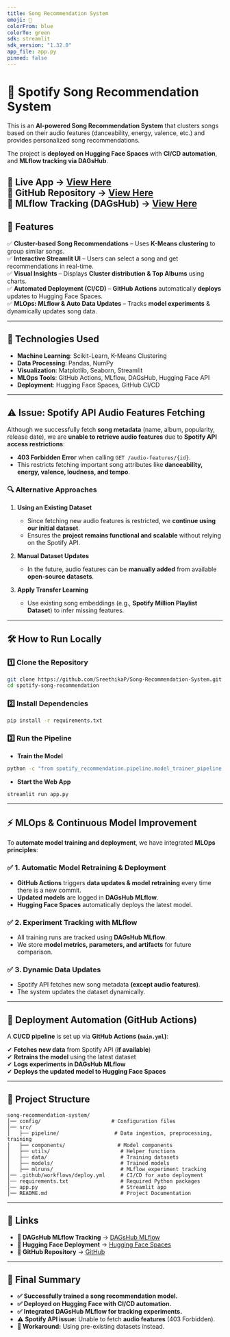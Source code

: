 ```yaml
---
title: Song Recommendation System
emoji: 🎵
colorFrom: blue
colorTo: green
sdk: streamlit
sdk_version: "1.32.0"
app_file: app.py
pinned: false
---
```



# 🎵 **Spotify Song Recommendation System**

This is an **AI-powered Song Recommendation System** that clusters songs based on their audio features (danceability, energy, valence, etc.) and provides personalized song recommendations.

The project is **deployed on Hugging Face Spaces** with **CI/CD automation**, and **MLflow tracking via DAGsHub**.

🔗 **Live App** → [View Here](https://huggingface.co/spaces/SreethikaP/spotify-song-recommendation)  
🔗 **GitHub Repository** → [View Here](https://github.com/SreethikaP/Song-Recommendation-System)  
🔗 **MLflow Tracking (DAGsHub)** → [View Here](https://dagshub.com/SreethikaP/Song-Recommendation-System.mlflow)
---

## 🚀 **Features**
✅ **Cluster-based Song Recommendations** – Uses **K-Means clustering** to group similar songs.  
✅ **Interactive Streamlit UI** – Users can select a song and get recommendations in real-time.  
✅ **Visual Insights** – Displays **Cluster distribution & Top Albums** using charts.  
✅ **Automated Deployment (CI/CD)** – **GitHub Actions** automatically **deploys** updates to Hugging Face Spaces.  
✅ **MLOps: MLflow & Auto Data Updates** – Tracks **model experiments** & dynamically updates song data.

---

## 🔧 **Technologies Used**
- **Machine Learning**: Scikit-Learn, K-Means Clustering
- **Data Processing**: Pandas, NumPy
- **Visualization**: Matplotlib, Seaborn, Streamlit
- **MLOps Tools**: GitHub Actions, MLflow, DAGsHub, Hugging Face API
- **Deployment**: Hugging Face Spaces, GitHub CI/CD

---

## **⚠️ Issue: Spotify API Audio Features Fetching**
Although we successfully fetch **song metadata** (name, album, popularity, release date), we are **unable to retrieve audio features** due to **Spotify API access restrictions**:
- **403 Forbidden Error** when calling `GET /audio-features/{id}`.
- This restricts fetching important song attributes like **danceability, energy, valence, loudness, and tempo**.

### 🔍 **Alternative Approaches**
1. **Using an Existing Dataset**  
   - Since fetching new audio features is restricted, we **continue using our initial dataset**.
   - Ensures the **project remains functional and scalable** without relying on the Spotify API.

2. **Manual Dataset Updates**  
   - In the future, audio features can be **manually added** from available **open-source datasets**.

3. **Apply Transfer Learning**  
   - Use existing song embeddings (e.g., **Spotify Million Playlist Dataset**) to infer missing features.

---

## 🛠️ **How to Run Locally**
### 1️⃣ **Clone the Repository**
```bash
git clone https://github.com/SreethikaP/Song-Recommendation-System.git
cd spotify-song-recommendation
```

### 2️⃣ **Install Dependencies**
```bash
pip install -r requirements.txt
```

### 3️⃣ **Run the Pipeline**
- **Train the Model**
```bash
python -c "from spotify_recommendation.pipeline.model_trainer_pipeline import ModelTrainerPipeline; ModelTrainerPipeline().initiate_model_training()"
```
- **Start the Web App**
```bash
streamlit run app.py
```

---

## ⚡ **MLOps & Continuous Model Improvement**
To **automate model training and deployment**, we have integrated **MLOps principles**:

### ✅ **1. Automatic Model Retraining & Deployment**
- **GitHub Actions** triggers **data updates & model retraining** every time there is a new commit.
- **Updated models** are logged in **DAGsHub MLflow**.
- **Hugging Face Spaces** automatically deploys the latest model.

### ✅ **2. Experiment Tracking with MLflow**
- All training runs are tracked using **DAGsHub MLflow**.
- We store **model metrics, parameters, and artifacts** for future comparison.

### ✅ **3. Dynamic Data Updates**
- Spotify API fetches new song metadata **(except audio features)**.
- The system updates the dataset dynamically.

---

## 📝 **Deployment Automation (GitHub Actions)**
A **CI/CD pipeline** is set up via **GitHub Actions (`main.yml`)**:

✔ **Fetches new data** from Spotify API (**if available**)  
✔ **Retrains the model** using the latest dataset  
✔ **Logs experiments in DAGsHub MLflow**  
✔ **Deploys the updated model to Hugging Face Spaces**  

---


## 📂 Project Structure
```
song-recommendation-system/
│── config/                       # Configuration files
│── src/
│   ├── pipeline/                  # Data ingestion, preprocessing, training
│   ├── components/                 # Model components
│   ├── utils/                       # Helper functions
│   ├── data/                        # Training datasets
│   ├── models/                      # Trained models
│   ├── mlruns/                      # MLflow experiment tracking
│── .github/workflows/deploy.yml     # CI/CD for auto deployment
│── requirements.txt                 # Required Python packages
│── app.py                           # Streamlit app
│── README.md                        # Project Documentation
```
---

## 🔗 **Links**
- **🔗 DAGsHub MLflow Tracking** → [DAGsHub MLflow](https://dagshub.com/SreethikaP/Song-Recommendation-System.mlflow)  
- **🚀 Hugging Face Deployment** → [Hugging Face Spaces](https://huggingface.co/spaces/SreethikaP/spotify-song-recommendation)  
- **📂 GitHub Repository** → [GitHub](https://github.com/SreethikaP/Song-Recommendation-System) 

---

## 🎤 **Final Summary**
- **✅ Successfully trained a song recommendation model.**
- **✅ Deployed on Hugging Face with CI/CD automation.**
- **✅ Integrated DAGsHub MLflow for tracking experiments.**
- **⚠️ Spotify API issue:** Unable to fetch **audio features** (403 Forbidden).  
- **📌 Workaround:** Using pre-existing datasets instead.








